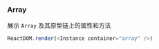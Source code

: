 ### Array

展示 `Array` 及其原型链上的属性和方法

<!--start-code-->

```js
ReactDOM.render(<Instance container="array" />)
```

<!--end-code-->
